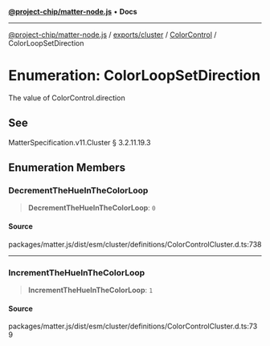 [**@project-chip/matter-node.js**](../../../../../README.md) • **Docs**

***

[@project-chip/matter-node.js](../../../../../modules.md) / [exports/cluster](../../../README.md) / [ColorControl](../README.md) / ColorLoopSetDirection

# Enumeration: ColorLoopSetDirection

The value of ColorControl.direction

## See

MatterSpecification.v11.Cluster § 3.2.11.19.3

## Enumeration Members

### DecrementTheHueInTheColorLoop

> **DecrementTheHueInTheColorLoop**: `0`

#### Source

packages/matter.js/dist/esm/cluster/definitions/ColorControlCluster.d.ts:738

***

### IncrementTheHueInTheColorLoop

> **IncrementTheHueInTheColorLoop**: `1`

#### Source

packages/matter.js/dist/esm/cluster/definitions/ColorControlCluster.d.ts:739
